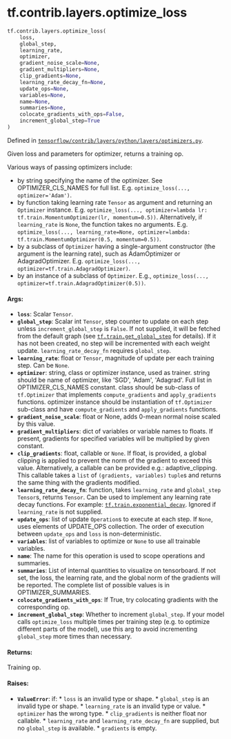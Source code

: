 <div itemscope itemtype="http://developers.google.com/ReferenceObject">
<meta itemprop="name" content="tf.contrib.layers.optimize_loss" />
<meta itemprop="path" content="Stable" />
</div>

# tf.contrib.layers.optimize_loss

``` python
tf.contrib.layers.optimize_loss(
    loss,
    global_step,
    learning_rate,
    optimizer,
    gradient_noise_scale=None,
    gradient_multipliers=None,
    clip_gradients=None,
    learning_rate_decay_fn=None,
    update_ops=None,
    variables=None,
    name=None,
    summaries=None,
    colocate_gradients_with_ops=False,
    increment_global_step=True
)
```



Defined in [`tensorflow/contrib/layers/python/layers/optimizers.py`](https://www.tensorflow.org/code/tensorflow/contrib/layers/python/layers/optimizers.py).

Given loss and parameters for optimizer, returns a training op.

Various ways of passing optimizers include:

- by string specifying the name of the optimizer. See OPTIMIZER_CLS_NAMES
    for full list. E.g. `optimize_loss(..., optimizer='Adam')`.
- by function taking learning rate `Tensor` as argument and returning an
    `Optimizer` instance. E.g. `optimize_loss(...,
    optimizer=lambda lr: tf.train.MomentumOptimizer(lr, momentum=0.5))`.
  Alternatively, if `learning_rate` is `None`, the function takes no
  arguments. E.g. `optimize_loss(..., learning_rate=None,
    optimizer=lambda: tf.train.MomentumOptimizer(0.5, momentum=0.5))`.
- by a subclass of `Optimizer` having a single-argument constructor
    (the argument is the learning rate), such as AdamOptimizer or
    AdagradOptimizer. E.g. `optimize_loss(...,
    optimizer=tf.train.AdagradOptimizer)`.
- by an instance of a subclass of `Optimizer`.
    E.g., `optimize_loss(..., optimizer=tf.train.AdagradOptimizer(0.5))`.

#### Args:

* <b>`loss`</b>: Scalar `Tensor`.
* <b>`global_step`</b>: Scalar int `Tensor`, step counter to update on each step
               unless `increment_global_step` is `False`. If not supplied,
               it will be fetched from the default graph (see
               <a href="../../../tf/train/get_global_step.md"><code>tf.train.get_global_step</code></a> for details). If it has
               not been created, no step will be incremented with each weight
               update. `learning_rate_decay_fn` requires `global_step`.
* <b>`learning_rate`</b>: float or `Tensor`, magnitude of update per each training
                 step. Can be `None`.
* <b>`optimizer`</b>: string, class or optimizer instance, used as trainer.
             string should be name of optimizer, like 'SGD',
               'Adam', 'Adagrad'. Full list in OPTIMIZER_CLS_NAMES constant.
             class should be sub-class of `tf.Optimizer` that implements
               `compute_gradients` and `apply_gradients` functions.
             optimizer instance should be instantiation of `tf.Optimizer`
               sub-class and have `compute_gradients` and `apply_gradients`
               functions.
* <b>`gradient_noise_scale`</b>: float or None, adds 0-mean normal noise scaled by this
                        value.
* <b>`gradient_multipliers`</b>: dict of variables or variable names to floats.
                        If present, gradients for specified
                        variables will be multiplied by given constant.
* <b>`clip_gradients`</b>: float, callable or `None`. If float, is provided, a global
    clipping is applied to prevent the norm of the gradient to exceed this
    value. Alternatively, a callable can be provided e.g.: adaptive_clipping.
    This callable takes a `list` of `(gradients, variables)` `tuple`s and
    returns the same thing with the gradients modified.
* <b>`learning_rate_decay_fn`</b>: function, takes `learning_rate` and `global_step`
                          `Tensor`s, returns `Tensor`.
                          Can be used to implement any learning rate decay
                          functions.
                          For example: <a href="../../../tf/train/exponential_decay.md"><code>tf.train.exponential_decay</code></a>.
                          Ignored if `learning_rate` is not supplied.
* <b>`update_ops`</b>: list of update `Operation`s to execute at each step. If `None`,
              uses elements of UPDATE_OPS collection. The order of execution
              between `update_ops` and `loss` is non-deterministic.
* <b>`variables`</b>: list of variables to optimize or
             `None` to use all trainable variables.
* <b>`name`</b>: The name for this operation is used to scope operations and summaries.
* <b>`summaries`</b>: List of internal quantities to visualize on tensorboard. If not
             set, the loss, the learning rate, and the global norm of the
             gradients will be reported. The complete list of possible values
             is in OPTIMIZER_SUMMARIES.
* <b>`colocate_gradients_with_ops`</b>: If True, try colocating gradients with the
                               corresponding op.
* <b>`increment_global_step`</b>: Whether to increment `global_step`. If your model
    calls `optimize_loss` multiple times per training step (e.g. to optimize
    different parts of the model), use this arg to avoid incrementing
    `global_step` more times than necessary.


#### Returns:

Training op.


#### Raises:

* <b>`ValueError`</b>: if:
      * `loss` is an invalid type or shape.
      * `global_step` is an invalid type or shape.
      * `learning_rate` is an invalid type or value.
      * `optimizer` has the wrong type.
      * `clip_gradients` is neither float nor callable.
      * `learning_rate` and `learning_rate_decay_fn` are supplied, but no
        `global_step` is available.
      * `gradients` is empty.